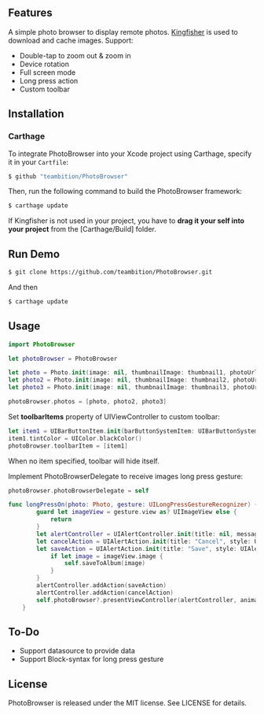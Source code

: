 ## Features
A simple photo browser to display remote photos. [Kingfisher](https://github.com/onevcat/Kingfisher) is used to download and cache images.
Support:

* Double-tap to zoom out & zoom in
* Device rotation
* Full screen mode
* Long press action
* Custom toolbar

## Installation

### Carthage
To integrate PhotoBrowser into your Xcode project using Carthage, specify it in your `Cartfile`:

``` bash
$ github "teambition/PhotoBrowser"
```

Then, run the following command to build the PhotoBrowser framework:

``` bash
$ carthage update
```

If Kingfisher is not used in your project, you have to **drag it your self into your project** from the [Carthage/Build] folder.

## Run Demo

``` bash
$ git clone https://github.com/teambition/PhotoBrowser.git
```
And then

``` bash
$ carthage update
```

## Usage

``` swift
import PhotoBrowser

let photoBrowser = PhotoBrowser

let photo = Photo.init(image: nil, thumbnailImage: thumbnail1, photoUrl: photoUrl1)
let photo2 = Photo.init(image: nil, thumbnailImage: thumbnail2, photoUrl: photoUrl2)
let photo3 = Photo.init(image: nil, thumbnailImage: thumbnail3, photoUrl: photoUrl3)

photoBrowser.photos = [photo, photo2, photo3]

```

Set **toolbarItems** property of UIViewController to custom toolbar:

``` swift
let item1 = UIBarButtonItem.init(barButtonSystemItem: UIBarButtonSystemItem.Bookmarks, target: self, action: nil)
item1.tintColor = UIColor.blackColor()
photoBrowser.toolbarItem = [item1]
```

When no item specified, toolbar will hide itself.

Implement PhotoBrowserDelegate to receive images long press gesture:

``` swift
photoBrowser.photoBrowserDelegate = self

func longPressOn(photo: Photo, gesture: UILongPressGestureRecognizer) {
        guard let imageView = gesture.view as? UIImageView else {
            return
        }
        let alertController = UIAlertController.init(title: nil, message: nil, preferredStyle: UIAlertControllerStyle.ActionSheet)
        let cancelAction = UIAlertAction.init(title: "Cancel", style: UIAlertActionStyle.Cancel, handler: nil)
        let saveAction = UIAlertAction.init(title: "Save", style: UIAlertActionStyle.Default) {[unowned self] (action) -> Void in
            if let image = imageView.image {
                self.saveToAlbum(image)
            }
        }
        alertController.addAction(saveAction)
        alertController.addAction(cancelAction)
        self.photoBrowser?.presentViewController(alertController, animated: true, completion: nil)
    }

```

## To-Do

* Support datasource to provide data
* Support Block-syntax for long press gesture

## License
PhotoBrowser is released under the MIT license. See LICENSE for details.

